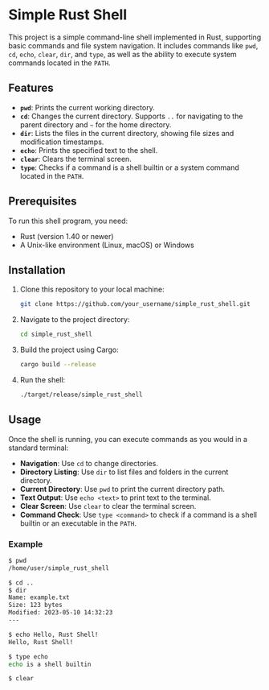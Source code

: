 # Simple Rust Shell

This project is a simple command-line shell implemented in Rust, supporting basic commands and file system navigation. It includes commands like `pwd`, `cd`, `echo`, `clear`, `dir`, and `type`, as well as the ability to execute system commands located in the `PATH`.

## Features

- **`pwd`**: Prints the current working directory.
- **`cd`**: Changes the current directory. Supports `..` for navigating to the parent directory and `~` for the home directory.
- **`dir`**: Lists the files in the current directory, showing file sizes and modification timestamps.
- **`echo`**: Prints the specified text to the shell.
- **`clear`**: Clears the terminal screen.
- **`type`**: Checks if a command is a shell builtin or a system command located in the `PATH`.

## Prerequisites

To run this shell program, you need:
- Rust (version 1.40 or newer)
- A Unix-like environment (Linux, macOS) or Windows

## Installation

1. Clone this repository to your local machine:
    ```bash
    git clone https://github.com/your_username/simple_rust_shell.git
    ```

2. Navigate to the project directory:
    ```bash
    cd simple_rust_shell
    ```

3. Build the project using Cargo:
    ```bash
    cargo build --release
    ```

4. Run the shell:
    ```bash
    ./target/release/simple_rust_shell
    ```

## Usage

Once the shell is running, you can execute commands as you would in a standard terminal:

- **Navigation**: Use `cd` to change directories.
- **Directory Listing**: Use `dir` to list files and folders in the current directory.
- **Current Directory**: Use `pwd` to print the current directory path.
- **Text Output**: Use `echo <text>` to print text to the terminal.
- **Clear Screen**: Use `clear` to clear the terminal screen.
- **Command Check**: Use `type <command>` to check if a command is a shell builtin or an executable in the `PATH`.

### Example

```bash
$ pwd
/home/user/simple_rust_shell

$ cd ..
$ dir
Name: example.txt
Size: 123 bytes
Modified: 2023-05-10 14:32:23
---

$ echo Hello, Rust Shell!
Hello, Rust Shell!

$ type echo
echo is a shell builtin

$ clear
